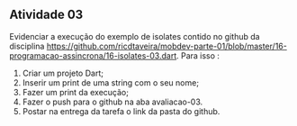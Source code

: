 ## Atividade 03
Evidenciar a execução do exemplo  de isolates contido no github da disciplina https://github.com/ricdtaveira/mobdev-parte-01/blob/master/16-programacao-assincrona/16-isolates-03.dart. Para isso :
1) Criar um projeto Dart;
2) Inserir um print de uma string com o seu nome;
3) Fazer um print da execução;
4)  Fazer o push para o github na aba avaliacao-03. 
5)  Postar na entrega da tarefa o link da pasta do github.
